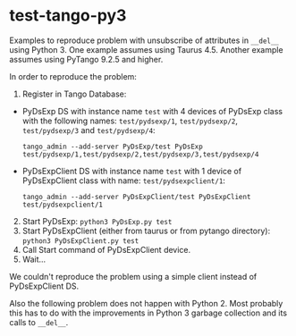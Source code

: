 # test-tango-py3

Examples to reproduce problem with unsubscribe of attributes
in `__del__` using Python 3. One example assumes using Taurus 4.5. Another
example assumes using PyTango 9.2.5 and higher. 

In order to reproduce the problem:
1. Register in Tango Database:
  * PyDsExp DS with instance name `test` with 4 devices of PyDsExp class with 
    the following names: `test/pydsexp/1`, `test/pydsexp/2`, `test/pydsexp/3` and 
    `test/pydsexp/4`:
    ```console
    tango_admin --add-server PyDsExp/test PyDsExp test/pydsexp/1,test/pydsexp/2,test/pydsexp/3,test/pydsexp/4    
    ```
  * PyDsExpClient DS with instance name `test` with 1 device of PyDsExpClient 
    class with name: `test/pydsexpclient/1`:
    ```console
    tango_admin --add-server PyDsExpClient/test PyDsExpClient test/pydsexpclient/1
    ```
  
2. Start PyDsExp: `python3 PyDsExp.py test`
3. Start PyDsExpClient (either from taurus or from pytango directory): `python3 PyDsExpClient.py test`
4. Call Start command of PyDsExpClient device.
5. Wait...

We couldn't reproduce the problem using a simple client instead of 
PyDsExpClient DS.

Also the following problem does not happen with Python 2. Most probably this
has to do with the improvements in Python 3 garbage collection and its calls
to `__del__`. 
